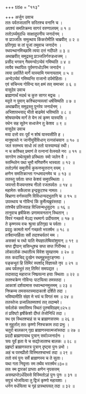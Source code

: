 +++
title = "११३"

+++
अर्जुन उवाच  
ततः पर्वतजालानि सरितश्च वनानि च ।  
अपश्यं समतिक्रम्य सागरं वरुणालयम् ॥ १ ॥  
ततोऽर्घ्यमुदधिः साक्षादुपनीय जनार्दनम् ।  
स प्राञ्जलिः समुत्थाय किंकरोमीति चाब्रवीत् ॥ २ ॥  
प्रतिगृह्य स तां पूजां तमुवाच जनार्दनः ।  
रथपन्थानमिच्छामि त्वया दत्तं नदीपते ॥ ३ ॥  
अथाब्रवीत् समुद्रस्तु प्राञ्जलिर्गरुडध्वजम् ।  
प्रसीद भगवन् नैवमन्योऽप्येवं गमिष्यति ॥ ४ ॥  
त्वयैव स्थापितः पूर्वमगाधोऽस्मि जनार्दन ।  
त्वया प्रवर्तिते मार्गे यास्यामि गमनायताम् ॥ ५ ॥  
अन्येऽप्येवं गमिष्यन्ति राजानो दर्पमोहिताः ।  
एवं संचिन्त्य गोविन्द यत् क्षमं तत् समाचर ॥ ६ ॥  
वासुदेव उवाच  
ब्राह्मणार्थं मदर्थ च कुरु सागर मद्वचः ।  
मदृते न पुमान् कश्चिदन्यस्त्वां धर्षयिष्यति ॥ ७ ॥  
अथाब्रवीत् समुद्रस्तु पुनरेव जनार्दनम् ।  
अभिशापभयाद् भीतो बाढमेवं भविष्यति ॥ ८ ॥  
शोषयाम्येष मार्गं ते येन त्वं कृष्ण यास्यसि ।  
रथेन सह सूतेन सध्वजेन तु केशव ॥ ९ ॥  
वासुदेव उवाच  
मया दत्तो वरः पूर्वं न शोषं यास्यसीति ह ।  
मानुषास्ते न जानीयुर्विविधान् रत्नसंचयान ॥ १० ॥  
जलं स्तम्भय साधो त्वं ततो यास्याम्यहं रथी।  
न च कश्चित् प्रमाणं ते रत्नानां वेत्स्यते नरः ॥ ११ ॥  
सागरेण तथेत्युक्ते प्रस्थिताः स्मो जलेन वै ।  
स्तम्भितेन पथा भूमौ मणिवर्णेन भास्वता ॥ १२ ॥  
ततोऽर्णवं समुत्तीर्य कुरूनप्युत्तरान् वयम् ।  
क्षणेन समतिक्रान्ता गन्धमादनमेव च ॥ १३ ॥  
ततस्तु पर्वताः सप्त केशवं समुपस्थिताः ।  
जयन्तो वैजयन्तश्च नीलो रजतपर्वतः ॥ १४ ॥  
महामेरुः सकैलास इन्द्रकूटश्च नामतः ।  
बिभ्राणा वर्णरूपाणि विविधान्यद्भुतानि च ॥ १५ ॥  
उपस्थाय च गोविन्दं किं कुर्मेत्यब्रुवंस्तदा ।  
तांश्चैव प्रतिजग्राह विधिवन्मधुसूदनः ॥ १६ ॥  
तानुवाच हृषीकेशः प्रणामावनतान् स्थितान् ।  
विवरं गच्छतो मेऽद्य रथमार्गः प्रदीयताम् ॥ १७ ॥  
ते कृष्णस्य वचः श्रुत्वा प्रतिगृह्य च पर्वताः ।  
प्रददुः कामतो मार्गं गच्छतो भरतर्षभ ॥ १८ ॥  
तत्रैवान्तर्हिताः सर्वे तदाश्चर्यतरं मम ।  
असक्तं च रथो याति मेघज्ञालेष्विवांशुमान् ॥ १९ ॥  
सप्त द्वीपान् ससिन्धुश्च सप्त सप्त गिरीनथ ।  
लोकालोकं तथातीत्य विवेश सुमहत्तमः ॥ २० ॥  
ततः कदाचिद् दुःखेन रथमूहुस्तुरङ्गमाः ।  
पङ्कभूतं हि तिमिरं स्पर्शाद् विज्ञायते नृप ॥ २१ ॥  
अथ पर्वतभूतं तत् तिमिरं समपद्यत ।  
तदासाद्य महाराज निष्प्रयत्ना हयाः स्थिताः ॥ २२ ॥  
ततश्चक्रेण गोविन्दः पाटयित्वा तमस्तदा ।  
आकाशं दर्शयामास रथपन्थानमुत्तमम् ॥ २३ ॥  
निष्क्रम्य तमसस्तस्मादाकाशे दर्शिते तदा ।  
भविष्यामीति संज्ञा मे भयं च विगतं मम ॥ २४ ॥  
ततस्तेजः प्रज्वलितमपश्यं तत् तदाम्बरे।  
सर्वलोकं समाविश्य स्थितं पुरुषविग्रहम्॥२५॥  
तं प्रविष्टो हृषीकेशो दीप्तं तेजोनिधिं तदा ।  
रथ एव स्थितश्चाहं स च ब्राह्मणसत्तमः ॥ २६ ॥  
स मुहूर्तात् ततः कृष्णो निश्चक्राम तदा प्रभुः ।  
चतुरो बालकान् गृह्य ब्राह्मणस्यात्मजांस्तदा ॥ २७ ॥  
प्रददौ ब्राह्मणायाथ पुत्रान् सर्वाञ्जनार्दनः ।  
त्रयः पूर्वं हृता ये च सद्योजातश्च बालकः ॥ २८ ॥  
प्रहृष्टो ब्राह्मणस्तत्र पुत्रान् दृष्ट्वा पुनः प्रभो ।  
अहं च परमप्रीतो विस्मितश्चाभवं तदा ॥ २९ ॥  
ततो वयं पुनः सर्वे ब्राह्मणस्य च ते सुताः।  
यथा गता निवृ्त्ताः स्म तथैव भरतर्षभ॥३०॥  
ततः स्म द्वारकां प्राप्ताः क्षणेन नृपसत्तम्  
असम्प्राप्तेऽर्धदिवसे विस्मितोऽहं पुनः पुनः ॥ ३१ ॥  
सपुत्रं भोजयित्वा तु द्विजं कृष्णो महायशाः ।  
धनेन वर्धयित्वा च गृहं प्रास्थापयत् तदा ॥ ३२ ॥